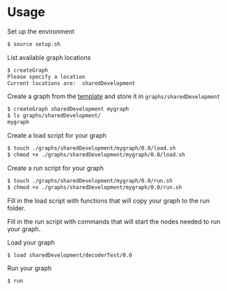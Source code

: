 # Usage

Set up the environment
```bash
$ source setup.sh
```

List available graph locations
```bash
$ createGraph
Please specify a location
Current locations are:  sharedDevelopment
```

Create a graph from the [template](../graphs/templateLocation/templateGraph/0.0/templateGraph.yaml) and store it in `graphs/sharedDevelopment`
```bash
$ createGraph sharedDevelopment mygraph
$ ls graphs/sharedDevelopment/
mygraph
```

Create a load script for your graph
```bash
$ touch ./graphs/sharedDevelopment/mygraph/0.0/load.sh
$ chmod +x ./graphs/sharedDevelopment/mygraph/0.0/load.sh
```

Create a run script for your graph
```bash
$ touch ./graphs/sharedDevelopment/mygraph/0.0/run.sh
$ chmod +x ./graphs/sharedDevelopment/mygraph/0.0/run.sh
```

Fill in the load script with functions that will copy your graph to the run folder.

Fill in the run script with commands that will start the nodes needed to run your graph.

Load your graph
```bash
$ load sharedDevelopment/decoderTest/0.0
```
Run your graph
```bash
$ run
```
